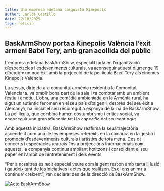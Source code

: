 ```yaml
---
title: Una empresa edetana conquista Kinepolis
author: Carlos Castillo
date: 22/10/2025
tags: noticia
---
```


## BaskArmShow porta a Kinepolis València l’èxit armeni Batxi Tery, amb gran acollida del públic


L’empresa edetana BaskArmShow, especialitzada en l’organització d’espectacles i esdeveniments culturals, va aconseguir aquest diumenge 19 d’octubre un nou èxit amb la projecció de la pel·lícula Batxi Tery als cinemes Kinepolis València.

La sessió, dirigida a la comunitat armènia resident a la Comunitat Valenciana, va omplir bona part de la sala i va comptar amb un ambient festiu i emotiu. L’obra, una comèdia ambientada en la Armènia rural, ha sigut un autèntic fenomen en el seu país d’origen i, després del seu èxit a Alemanya, ha iniciat el seu recorregut a espanya de la mà de BaskArmShow
La pel·lícula, que combina humor, costumbrisme i crítica social, va aconseguir una gran afluencia tot i lo especific del seu contingut

Amb aquesta iniciativa, BaskArmShow reafirma la seua trajectòria ascendent com una de les empreses referents en la comarca en la gestió i promoció d’esdeveniments culturals i artístics de tota mena. Des de concerts i espectacles teatrals fins a projeccions internacionals com aquesta, la companyia continua ampliant horitzons i consolidant el seu paper en l’àmbit de l’entreteniment i dels events

“Per a nosaltres és molt especial veure com la gent respon amb tanta il·lusió i gaudeix tant de les iniciatives i actes que realitzen. Es el ens anima a continuar creixent”, van declarar des de la direcció de BaskArmShow.


![ Acto BaskArmShow ](/assets/continguts/recursos/20251023-Grigor.jpg "Acto BaskArmShow")